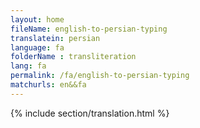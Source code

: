 ```yaml
--- 
layout: home 
fileName: english-to-persian-typing
translatein: persian
language: fa
folderName : transliteration
lang: fa
permalink: /fa/english-to-persian-typing
matchurls: en&&fa
---
```

{% include section/translation.html %}